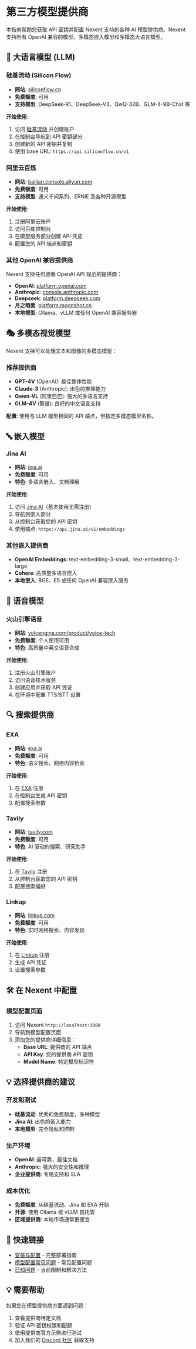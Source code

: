 # 第三方模型提供商

本指南帮助您获取 API 密钥并配置 Nexent 支持的各种 AI 模型提供商。Nexent 支持所有 OpenAI 兼容的模型、多模态嵌入模型和多模态大语言模型。

## 🤖 大语言模型 (LLM)

### 硅基流动 (Silicon Flow)
- **网站**: [siliconflow.cn](https://siliconflow.cn/)
- **免费额度**: 可用
- **支持模型**: DeepSeek-R1、DeepSeek-V3、QwQ-32B、GLM-4-9B-Chat 等

**开始使用**:
1. 访问 [硅基流动](https://siliconflow.cn/) 并创建账户
2. 在控制台导航到 API 密钥部分
3. 创建新的 API 密钥并复制
4. 使用 base URL: `https://api.siliconflow.cn/v1`

### 阿里云百炼
- **网站**: [bailian.console.aliyun.com](https://bailian.console.aliyun.com/)
- **免费额度**: 可用
- **支持模型**: 通义千问系列、ERNIE 及各种开源模型

**开始使用**:
1. 注册阿里云账户
2. 访问百炼控制台
3. 在模型服务部分创建 API 凭证
4. 配置您的 API 端点和密钥

### 其他 OpenAI 兼容提供商
Nexent 支持任何遵循 OpenAI API 规范的提供商：
- **OpenAI**: [platform.openai.com](https://platform.openai.com/)
- **Anthropic**: [console.anthropic.com](https://console.anthropic.com/)
- **Deepseek**: [platform.deepseek.com](https://platform.deepseek.com/)
- **月之暗面**: [platform.moonshot.cn](https://platform.moonshot.cn/)
- **本地模型**: Ollama、vLLM 或任何 OpenAI 兼容服务器

## 🎭 多模态视觉模型

Nexent 支持可以处理文本和图像的多模态模型：

### 推荐提供商
- **GPT-4V** (OpenAI): 最佳整体性能
- **Claude-3** (Anthropic): 出色的推理能力
- **Qwen-VL** (阿里巴巴): 强大的多语言支持
- **GLM-4V** (智谱): 良好的中文语言支持

**配置**: 使用与 LLM 模型相同的 API 端点，但指定多模态模型名称。

## 🔤 嵌入模型

### Jina AI
- **网站**: [jina.ai](https://jina.ai/)
- **免费额度**: 可用
- **特色**: 多语言嵌入、文档理解

**开始使用**:
1. 访问 [Jina AI](https://jina.ai/)（基本使用无需注册）
2. 导航到嵌入部分
3. 从控制台获取您的 API 密钥
4. 使用端点: `https://api.jina.ai/v1/embeddings`

### 其他嵌入提供商
- **OpenAI Embeddings**: text-embedding-3-small、text-embedding-3-large
- **Cohere**: 高质量多语言嵌入
- **本地嵌入**: BGE、E5 或任何 OpenAI 兼容嵌入服务

## 🎤 语音模型

### 火山引擎语音
- **网站**: [volcengine.com/product/voice-tech](https://www.volcengine.com/product/voice-tech)
- **免费额度**: 个人使用可用
- **特色**: 高质量中英文语音合成

**开始使用**:
1. 注册火山引擎账户
2. 访问语音技术服务
3. 创建应用并获取 API 凭证
4. 在环境中配置 TTS/STT 设置

## 🔍 搜索提供商

### EXA
- **网站**: [exa.ai](https://exa.ai/)
- **免费额度**: 可用
- **特色**: 语义搜索、网络内容检索

**开始使用**:
1. 在 [EXA](https://exa.ai/) 注册
2. 在控制台生成 API 密钥
3. 配置搜索参数

### Tavily
- **网站**: [tavily.com](https://tavily.com/)
- **免费额度**: 可用
- **特色**: AI 驱动的搜索、研究助手

**开始使用**:
1. 在 [Tavily](https://tavily.com/) 注册
2. 从控制台获取您的 API 密钥
3. 配置搜索偏好

### Linkup
- **网站**: [linkup.com](https://linkup.com/)
- **免费额度**: 可用
- **特色**: 实时网络搜索、内容发现

**开始使用**:
1. 在 [Linkup](https://linkup.com/) 注册
2. 生成 API 凭证
3. 设置搜索参数

## 🛠️ 在 Nexent 中配置

### 模型配置页面
1. 访问 Nexent `http://localhost:3000`
2. 导航到模型配置页面
3. 添加您的提供商详细信息：
   - **Base URL**: 提供商的 API 端点
   - **API Key**: 您的提供商 API 密钥
   - **Model Name**: 特定模型标识符

## 💡 选择提供商的建议

### 开发和测试
- **硅基流动**: 优秀的免费额度，多种模型
- **Jina AI**: 出色的嵌入能力
- **本地模型**: 完全隐私和控制

### 生产环境
- **OpenAI**: 最可靠，最佳文档
- **Anthropic**: 强大的安全性和推理
- **企业提供商**: 专用支持和 SLA

### 成本优化
- **免费额度**: 从硅基流动、Jina 和 EXA 开始
- **开源**: 使用 Ollama 或 vLLM 自托管
- **区域提供商**: 本地市场通常更便宜

## 🔗 快速链接

- [安装与配置](./installation) - 完整部署指南
- [模型配置常见问题](../faq) - 常见配置问题
- [已知问题](../known-issues) - 当前限制和解决方法

## 💡 需要帮助

如果您在模型提供商方面遇到问题：
1. 查看提供商特定文档
2. 验证 API 密钥权限和配额
3. 使用提供商官方示例进行测试
4. 加入我们的 [Discord 社区](https://discord.gg/tb5H3S3wyv) 获取支持